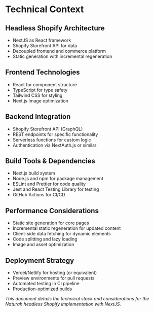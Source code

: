 # Technical Context

## Headless Shopify Architecture
- NextJS as React framework
- Shopify Storefront API for data
- Decoupled frontend and commerce platform
- Static generation with incremental regeneration

## Frontend Technologies
- React for component structure
- TypeScript for type safety
- Tailwind CSS for styling
- Next.js Image optimization

## Backend Integration
- Shopify Storefront API (GraphQL)
- REST endpoints for specific functionality
- Serverless functions for custom logic
- Authentication via NextAuth.js or similar

## Build Tools & Dependencies
- Next.js build system
- Node.js and npm for package management
- ESLint and Prettier for code quality
- Jest and React Testing Library for testing
- GitHub Actions for CI/CD

## Performance Considerations
- Static site generation for core pages
- Incremental static regeneration for updated content
- Client-side data fetching for dynamic elements
- Code splitting and lazy loading
- Image and asset optimization

## Deployment Strategy
- Vercel/Netlify for hosting (or equivalent)
- Preview environments for pull requests
- Automated testing in CI pipeline
- Production-optimized builds

*This document details the technical stack and considerations for the Naturah headless Shopify implementation with NextJS.* 